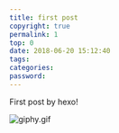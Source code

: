 ```yaml
---
title: first post
copyright: true
permalink: 1
top: 0
date: 2018-06-20 15:12:40
tags:
categories:
password:
---
```


First post by hexo!

![giphy.gif](https://storage3.cuntuku.com/2016/02/13/giphy.gif)